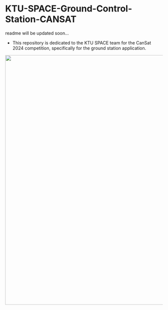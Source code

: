 # KTU-SPACE-Ground-Control-Station-CANSAT
readme will be updated soon...

- This repository is dedicated to the KTU SPACE team for the CanSat 2024 competition, specifically for the ground station application.

<img src="https://https://github.com/rai-shi/KTU-SPACE-Ground-Control-Station-CANSAT/blob/main/image/ui.png?raw=true" width="800" >
